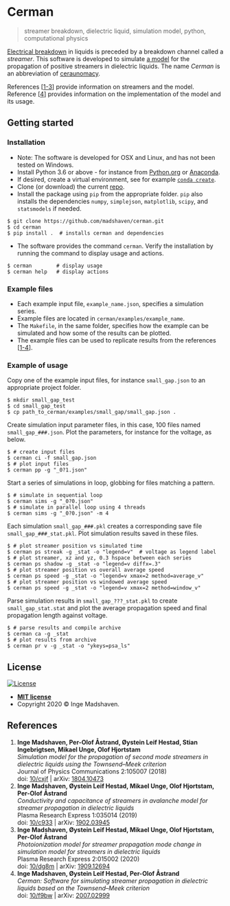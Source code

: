 

# Cerman
<!-- **Simulating streamer propagation in dielectric liquids** -->
> streamer breakdown, dielectric liquid, simulation model, python, computational physics
<!-- 
[![License](http://img.shields.io/:license-mit-blue.svg?style=flat-square)](http://badges.mit-license.org)
 -->

[Electrical breakdown](https://en.wikipedia.org/wiki/Electrical_breakdown)
in liquids is preceded by a breakdown channel called a _streamer_.
This software is developed to simulate 
[a model](https://dx.doi.org/10/cxjf) 
for the propagation of positive streamers in dielectric liquids. 
The name _Cerman_ is an abbreviation of 
[ceraunomacy](https://en.wiktionary.org/wiki/ceraunomancy).

References [[1-3](#references)] provide information on streamers and the model.
Reference [[4](#references)] provides information on the implementation of the model and its usage.


## Getting started

### Installation
- Note: The software is developed for OSX and Linux, and has not been tested on Windows.
- Install Python 3.6 or above - for instance from
[Python.org](https://www.python.org/downloads/)
or
[Anaconda](https://www.anaconda.com/products/individual#Downloads).
- If desired, create a virtual environment, see for example [`conda create`](https://docs.conda.io/projects/conda/en/latest/user-guide/tasks/manage-environments.html#creating-an-environment-with-commands).
- Clone (or download) the current [repo](https://github.com/madshaven/cerman).
- Install the package using `pip` from the appropriate folder. `pip` also installs the dependencies 
`numpy`,
`simplejson`,
`matplotlib`,
`scipy`,
and
`statsmodels` if needed.
```shell
$ git clone https://github.com/madshaven/cerman.git
$ cd cerman
$ pip install .  # installs cerman and dependencies
```
- The software provides the command `cerman`.
Verify the installation by running the command to display usage and actions.
```shell
$ cerman        # display usage
$ cerman help   # display actions
```


### Example files
- Each example input file, `example_name.json`, specifies a simulation series.
- Example files are located in `cerman/examples/example_name`.
- The `Makefile`, in the same folder, specifies how the example can be simulated and how some of the results can be plotted.
- The example files can be used to replicate results from 
the references [[1-4](#references)].


### Example of usage
Copy one of the example input files,
for instance `small_gap.json`
 to an appropriate project folder.
```shell
$ mkdir small_gap_test
$ cd small_gap_test
$ cp path_to_cerman/examples/small_gap/small_gap.json .
```
Create simulation input parameter files, 
in this case, 100 files named `small_gap_###.json`.
Plot the parameters, for instance for the voltage, as below.
```shell
$ # create input files
$ cerman ci -f small_gap.json
$ # plot input files
$ cerman pp -g "_0?1.json"
```
Start a series of simulations in loop, globbing for files matching a pattern.
```shell
$ # simulate in sequential loop
$ cerman sims -g "_0?0.json"
$ # simulate in parallel loop using 4 threads
$ cerman sims -g "_0?0.json" -m 4
```
Each simulation `small_gap_###.pkl` 
creates a corresponding save file `small_gap_###_stat.pkl`.
Plot simulation results saved in these files.
```shell
$ # plot streamer position vs simulated time
$ cerman ps streak -g _stat -o "legend=v"  # voltage as legend label
$ # plot streamer, xz and yz, 0.3 hspace between each series
$ cerman ps shadow -g _stat -o "legend=v diffx=.3"
$ # plot streamer position vs overall average speed
$ cerman ps speed -g _stat -o "legend=v xmax=2 method=average_v"
$ # plot streamer position vs windowed average speed
$ cerman ps speed -g _stat -o "legend=v xmax=2 method=window_v"
```
Parse simulation results in `small_gap_???_stat.pkl` to create `small_gap_stat.stat` 
and
plot the average propagation speed and final propagation length against voltage.
```shell
$ # parse results and compile archive
$ cerman ca -g _stat
$ # plot results from archive
$ cerman pr v -g _stat -o "ykeys=psa_ls"
```

  
## License

[![License](http://img.shields.io/:license-mit-blue.svg?style=flat-square)](http://badges.mit-license.org)

- **[MIT license](http://opensource.org/licenses/mit-license.php)**
- Copyright 2020 © Inge Madshaven.


## References

1. **Inge Madshaven, Per-Olof Åstrand, Øystein Leif Hestad, Stian Ingebrigtsen, Mikael Unge, Olof Hjortstam**\
_Simulation model for the propagation of second mode streamers
in dielectric liquids using the Townsend–Meek criterion_\
Journal of Physics Communications 2:105007 (2018)\
doi: [10/cxjf](https://dx.doi.org/10/cxjf) | arXiv: [1804.10473](https://arxiv.org/abs/1804.10473)
1. **Inge Madshaven, Øystein Leif Hestad, Mikael Unge, Olof Hjortstam, Per-Olof Åstrand**\
_Conductivity and capacitance of streamers in avalanche model
for streamer propagation in dielectric liquids_\
Plasma Research Express 1:035014 (2019)\
doi: [10/c933](https://dx.doi.org/10/c933) | arXiv: [1902.03945](https://arxiv.org/abs/1902.03945)
1. **Inge Madshaven, Øystein Leif Hestad, Mikael Unge, Olof Hjortstam, Per-Olof Åstrand**\
_Photoionization model for streamer propagation mode change
in simulation model for streamers in dielectric liquids_\
Plasma Research Express 2:015002 (2020)\
doi: [10/dg8m](https://dx.doi.org/10/dg8m) | arXiv: [1909.12694](https://arxiv.org/abs/1909.12694)
1. **Inge Madshaven, Øystein Leif Hestad, Per-Olof Åstrand**\
_Cerman: Software for simulating streamer propagation
in dielectric liquids based on the Townsend–Meek criterion_\
doi: [10/f9bw](https://dx.doi.org/10/f9bw) | arXiv: [2007.02999](https://arxiv.org/abs/2007.02999)

